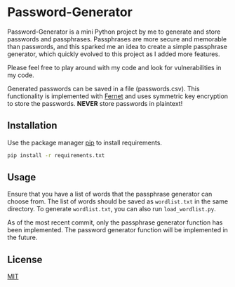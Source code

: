 # Password-Generator

Password-Generator is a mini Python project by me to generate and store passwords and passphrases. Passphrases are more secure and memorable than passwords, and this sparked me an idea to create a simple passphrase generator, which quickly evolved to this project as I added more features.

Please feel free to play around with my code and look for vulnerabilities in my code. 

Generated passwords can be saved in a file (passwords.csv). This functionality is implemented with [Fernet](https://cryptography.io/en/latest/fernet/) and uses symmetric key encryption to store the passwords. **NEVER** store passwords in plaintext!

## Installation

Use the package manager [pip](https://pip.pypa.io/en/stable/) to install requirements.

```bash
pip install -r requirements.txt
```

## Usage
Ensure that you have a list of words that the passphrase generator can choose from. The list of words should be saved as `wordlist.txt` in the same directory. To generate `wordlist.txt`, you can also run `load_wordlist.py`.

As of the most recent commit, only the passphrase generator function has been implemented. The password generator function will be implemented in the future.


## License

[MIT](https://choosealicense.com/licenses/mit/)